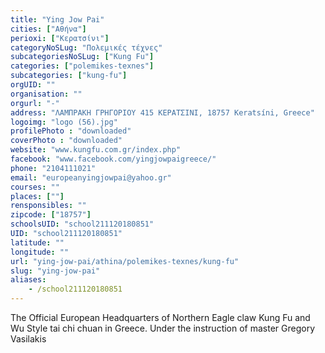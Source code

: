 ```yaml
---
title: "Ying Jow Pai"
cities: ["Αθήνα"]
perioxi: ["Κερατσίνι"]
categoryNoSLug: "Πολεμικές τέχνες"
subcategoriesNoSLug: ["Kung Fu"]
categories: ["polemikes-texnes"]
subcategories: ["kung-fu"]
orgUID: ""
organisation: ""
orgurl: "-"
address: "ΛΑΜΠΡΑΚΗ ΓΡΗΓΟΡΙΟΥ 415 ΚΕΡΑΤΣΙΝΙ, 18757 Keratsíni, Greece"
logoimg: "logo (56).jpg"
profilePhoto : "downloaded"
coverPhoto : "downloaded"
website: "www.kungfu.com.gr/index.php"
facebook: "www.facebook.com/yingjowpaigreece/"
phone: "2104111021"
email: "europeanyingjowpai@yahoo.gr"
courses: ""
places: [""]
rensponsibles: ""
zipcode: ["18757"]
schoolsUID: "school211120180851"
UID: "school211120180851"
latitude: ""
longitude: ""
url: "ying-jow-pai/athina/polemikes-texnes/kung-fu"
slug: "ying-jow-pai"
aliases:
    - /school211120180851
---
```



The Official European Headquarters of Northern Eagle claw Kung Fu and Wu Style tai chi chuan in Greece. Under the instruction of master Gregory Vasilakis

